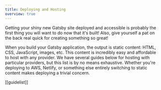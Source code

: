 ```yaml
---
title: Deploying and Hosting
overview: true
---
```


Getting your shiny new Gatsby site deployed and accessible is probably the first thing you will want to do now that it's built! Also, give yourself a pat on the back real quick for creating something so great!

When you build your Gatsby application, the output is static content: HTML, CSS, JavaScript, images, etc. This content is incredibly easy and affordable to host with any provider. We have several guides below for hosting with particular providers, but this list is by no means exhaustive. Whether you're deploying to AWS, Netlify, or something else entirely switching to static content makes deploying a trivial concern.

[[guidelist]]
